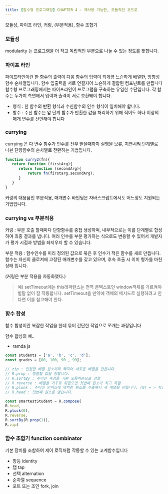 ```yaml
---
title: [함수형 프로그래밍] CHAPTER 4 - 재사용 가능한, 모듈적인 코드로 
---
```


모듈성, 파이프 라인, 커링, (부분적용), 함수 조합기

### 모듈성

modularity 는 프로그램을 더 작고 독립적인 부분으로 나눌 수 있는 정도를 뜻합니다.

### 파이프 라인

파이프라인이란 한 함수의 출력이 다음 함수의 입력이 되게끔 느슨하게 배열한, 방향성 함수 순차열입니다.
함수 입출력을 서로 연결지어 느슨하게 결합된 컴포넌트를 만듭니다
함수형 프로그래밍에서는 파이프라인이 프로그램을 구축하는 유일한 수단입니다.
각 함수는 두가지 측면에서 입력과 출력이 서로 호환돼야 합니다.

- 형식 : 한 함수의 반환 형식과 수신함수의 인수 형식이 일치해야 합니다.
- 항수 : 수신 함수는 앞 단계 함수가 반환한 값을 처리하기 위해 적어도 하나 이상의 매개 변수를 선언해야 합니다

### currying 

currying 은 다 변수 함수가 인수를 전부 받을때까지 실행을 보류, 지연시켜 단계별로 나뉜 단항함수의 순차열로 전환하는 기법입니다.

```javascript
function curry2(fn){
   return function (firstArg){
      return function (secondArg){
          return fn(firstarg,secondArg);
      }
   }
}
```

커링의 대용품인 부분적용, 매개변수 바인딩은 자바스크립트에서도 어느정도 지원되는 기법입니다. 

### currying vs 부분적용

커링 : 부분 호출 할때마다 단항함수를 중첩 생성하며, 내부적으로는 이를 단계별로 합성하여 최종 결과를 냅니다.
여러 인수를 부분 평가하는 식으로도 변용할 수 있어서 개발자가 평가 시점과 방법을 좌지우지 할 수 있습니다.

부분 적용 : 함수인수를 미리 정의된 값으로 묶은 후 인수가 적은 함수를 새로 만듭니다.
함수는 자신의 클로져에 고정된 매개변수를 갖고 있으며, 후속 호출 시 이미 형가를 마친 상태 입니다.

(커링은 부분 적용을 자동화했다.)

> 
> 예) setTimeout에는 this레퍼런스는 전역 콘택스트인 window객체를 가르켜야 별탈 없이 잘 작동합니다.
> setTimeout을 만약에 객체의 메서드로 실행하려고 한다면 이를 참고해야 한다. 


### 함수 합성 

함수 합성이란 복잡한 작업을 한데 묶어 간단한 작업으로 쪼개는 과정입니다

함수 합성의 예.. 

- ramda js
```javascript 
const students = ['a', 'b', 'c', 'd'];
const grades = [80, 100, 90 , 99];

// zip : 인접한 배열 원소끼리 짝지어 새로운 배열을 만듭니다.
// R.prop : 정렬할 값을 정합니다.
// R.sortBy : 주어진 속성을 기본 오름차순으로 정렬
// R.reverse : 배열을 거꾸로 뒤집으면 첫번째 원소가 최고 득점
// R.plunk : 주어진 인덱스에 위치한 원소를 추출해서 새 배열을 만듭니다. (0) = > 학생 이름
// R.head : 첫번째 원소를 얻습니다.

const smartestStudent = R.compose(
R.head,
R.pluck(0),
R.reverse,
R.sortBy(R.prop(1)),
R.zip)
```

### 함수 조합기 function combinator

기본 장치를 조함하여 제어 로직처럼 작동할 수 있는 고계함수입니다

- 항등 identity
- 탭 tap
- 선택 alternation
- 순차열 sequence
- 포트 또는 조인 fork, join


